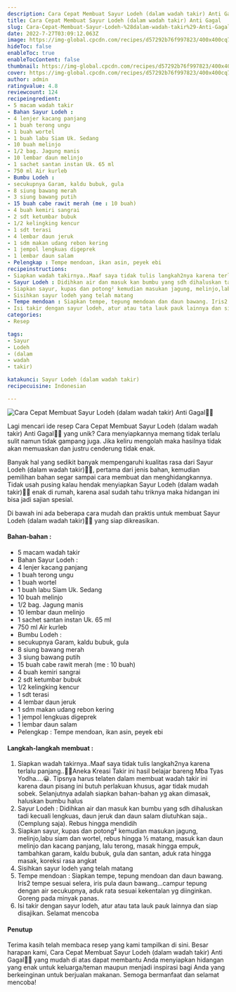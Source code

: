 ```yaml
---
description: Cara Cepat Membuat Sayur Lodeh (dalam wadah takir) Anti Gagal"
title: Cara Cepat Membuat Sayur Lodeh (dalam wadah takir) Anti Gagal
slug: Cara-Cepat-Membuat-Sayur-Lodeh-%28dalam-wadah-takir%29-Anti-Gagal
date: 2022-7-27T03:09:12.063Z
image: https://img-global.cpcdn.com/recipes/d57292b76f997823/400x400cq70/photo.jpg
hideToc: false
enableToc: true
enableTocContent: false
thumbnail: https://img-global.cpcdn.com/recipes/d57292b76f997823/400x400cq70/photo.jpg
cover: https://img-global.cpcdn.com/recipes/d57292b76f997823/400x400cq70/photo.jpg
author: admin
ratingvalue: 4.8
reviewcount: 124
recipeingredient:
- 5 macam wadah takir
- Bahan Sayur Lodeh :
- 4 lenjer kacang panjang
- 1 buah terong ungu
- 1 buah wortel
- 1 buah labu Siam Uk. Sedang
- 10 buah melinjo
- 1/2 bag. Jagung manis
- 10 lembar daun melinjo
- 1 sachet santan instan Uk. 65 ml
- 750 ml Air kurleb
- Bumbu Lodeh :
- secukupnya Garam, kaldu bubuk, gula
- 8 siung bawang merah
- 3 siung bawang putih
- 15 buah cabe rawit merah (me : 10 buah)
- 4 buah kemiri sangrai
- 2 sdt ketumbar bubuk
- 1/2 kelingking kencur
- 1 sdt terasi
- 4 lembar daun jeruk
- 1 sdm makan udang rebon kering
- 1 jempol lengkuas digeprek
- 1 lembar daun salam
- Pelengkap : Tempe mendoan, ikan asin, peyek ebi
recipeinstructions:
- Siapkan wadah takirnya..Maaf saya tidak tulis langkah2nya karena terlalu panjang..🙏🙈Aneka Kreasi Takir ini hasil belajar bareng Mba Tyas Yodha....😀. Tipsnya harus telaten dalam membuat wadah takir ini karena daun pisang ini butuh perlakuan khusus, agar tidak mudah sobek. Selanjutnya adalah siapkan bahan-bahan yg akan dimasak, haluskan bumbu halus
- Sayur Lodeh : Didihkan air dan masuk kan bumbu yang sdh dihaluskan tadi kecuali lengkuas, daun jeruk dan daun salam diutuhkan saja..(Cemplung saja). Rebus hingga mendidih
- Siapkan sayur, kupas dan potong² kemudian masukan jagung, melinjo,labu siam dan wortel, rebus hingga ½ matang, masuk kan daun melinjo dan kacang panjang, lalu terong, masak hingga empuk, tambahkan garam, kaldu bubuk, gula dan santan, aduk rata hingga masak, koreksi rasa angkat
- Sisihkan sayur lodeh yang telah matang
- Tempe mendoan : Siapkan tempe, tepung mendoan dan daun bawang. Iris2 tempe sesuai selera, iris pula daun bawang...campur tepung dengan air secukupnya, aduk rata sesuai kekentalan yg diinginkan. Goreng pada minyak panas.
- Isi takir dengan sayur lodeh, atur atau tata lauk pauk lainnya dan siap disajikan. Selamat mencoba
categories:
- Resep

tags:
- Sayur
- Lodeh
- (dalam
- wadah
- takir)

katakunci: Sayur Lodeh (dalam wadah takir)
recipecuisine: Indonesian

---
```


![Cara Cepat Membuat Sayur Lodeh (dalam wadah takir) Anti Gagal👩‍🍳](https://img-global.cpcdn.com/recipes/d57292b76f997823/400x400cq70/photo.jpg)

Lagi mencari ide resep Cara Cepat Membuat Sayur Lodeh (dalam wadah takir) Anti Gagal👩‍🍳 yang unik? Cara menyiapkannya memang tidak terlalu sulit namun tidak gampang juga. Jika keliru mengolah maka hasilnya tidak akan memuaskan dan justru cenderung tidak enak.

Banyak hal yang sedikit banyak mempengaruhi kualitas rasa dari Sayur Lodeh (dalam wadah takir)👩‍🍳, pertama dari jenis bahan, kemudian pemilihan bahan segar sampai cara membuat dan menghidangkannya. Tidak usah pusing kalau hendak menyiapkan Sayur Lodeh (dalam wadah takir)👩‍🍳 enak di rumah, karena asal sudah tahu triknya maka hidangan ini bisa jadi sajian spesial.

Di bawah ini ada beberapa cara mudah dan praktis untuk membuat Sayur Lodeh (dalam wadah takir)👩‍🍳 yang siap dikreasikan.

<!--inarticleads1-->

#### Bahan-bahan :

- 5 macam wadah takir
- Bahan Sayur Lodeh :
- 4 lenjer kacang panjang
- 1 buah terong ungu
- 1 buah wortel
- 1 buah labu Siam Uk. Sedang
- 10 buah melinjo
- 1/2 bag. Jagung manis
- 10 lembar daun melinjo
- 1 sachet santan instan Uk. 65 ml
- 750 ml Air kurleb
- Bumbu Lodeh :
- secukupnya Garam, kaldu bubuk, gula
- 8 siung bawang merah
- 3 siung bawang putih
- 15 buah cabe rawit merah (me : 10 buah)
- 4 buah kemiri sangrai
- 2 sdt ketumbar bubuk
- 1/2 kelingking kencur
- 1 sdt terasi
- 4 lembar daun jeruk
- 1 sdm makan udang rebon kering
- 1 jempol lengkuas digeprek
- 1 lembar daun salam
- Pelengkap : Tempe mendoan, ikan asin, peyek ebi

<!--inarticleads2-->

#### Langkah-langkah membuat :

1. Siapkan wadah takirnya..Maaf saya tidak tulis langkah2nya karena terlalu panjang..🙏🙈Aneka Kreasi Takir ini hasil belajar bareng Mba Tyas Yodha....😀. Tipsnya harus telaten dalam membuat wadah takir ini karena daun pisang ini butuh perlakuan khusus, agar tidak mudah sobek. Selanjutnya adalah siapkan bahan-bahan yg akan dimasak, haluskan bumbu halus
1. Sayur Lodeh : Didihkan air dan masuk kan bumbu yang sdh dihaluskan tadi kecuali lengkuas, daun jeruk dan daun salam diutuhkan saja..(Cemplung saja). Rebus hingga mendidih
1. Siapkan sayur, kupas dan potong² kemudian masukan jagung, melinjo,labu siam dan wortel, rebus hingga ½ matang, masuk kan daun melinjo dan kacang panjang, lalu terong, masak hingga empuk, tambahkan garam, kaldu bubuk, gula dan santan, aduk rata hingga masak, koreksi rasa angkat
1. Sisihkan sayur lodeh yang telah matang
1. Tempe mendoan : Siapkan tempe, tepung mendoan dan daun bawang. Iris2 tempe sesuai selera, iris pula daun bawang...campur tepung dengan air secukupnya, aduk rata sesuai kekentalan yg diinginkan. Goreng pada minyak panas.
1. Isi takir dengan sayur lodeh, atur atau tata lauk pauk lainnya dan siap disajikan. Selamat mencoba

#### Penutup

Terima kasih telah membaca resep yang kami tampilkan di sini. Besar harapan kami, Cara Cepat Membuat Sayur Lodeh (dalam wadah takir) Anti Gagal👩‍🍳 yang mudah di atas dapat membantu Anda menyiapkan hidangan yang enak untuk keluarga/teman maupun menjadi inspirasi bagi Anda yang berkeinginan untuk berjualan makanan. Semoga bermanfaat dan selamat mencoba!